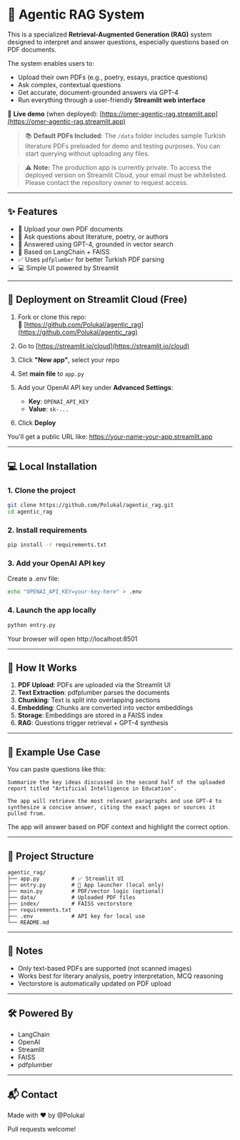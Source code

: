 # 🧠 Agentic RAG System

This is a specialized **Retrieval-Augmented Generation (RAG)** system designed to interpret and answer questions, especially questions based on PDF documents.

The system enables users to:
- Upload their own PDFs (e.g., poetry, essays, practice questions)
- Ask complex, contextual questions
- Get accurate, document-grounded answers via GPT-4
- Run everything through a user-friendly **Streamlit web interface**

🔗 **Live demo** (when deployed): [https://omer-agentic-rag.streamlit.app](https://omer-agentic-rag.streamlit.app)

> 📚 **Default PDFs Included**: The `/data` folder includes sample Turkish literature PDFs preloaded for demo and testing purposes. You can start querying without uploading any files.

> ⚠️ **Note:** The production app is currently private. To access the deployed version on Streamlit Cloud, your email must be whitelisted. Please contact the repository owner to request access.

---

## ✨ Features

- 🧾 Upload your own PDF documents
- 💬 Ask questions about literature, poetry, or authors
- 📘 Answered using GPT-4, grounded in vector search
- 🧠 Based on LangChain + FAISS
- ✅ Uses `pdfplumber` for better Turkish PDF parsing
- 💻 Simple UI powered by Streamlit

---

## 🚀 Deployment on Streamlit Cloud (Free)

1. Fork or clone this repo:  
   📁 [https://github.com/Polukal/agentic_rag](https://github.com/Polukal/agentic_rag)

2. Go to [https://streamlit.io/cloud](https://streamlit.io/cloud)

3. Click **"New app"**, select your repo

4. Set **main file** to `app.py`

5. Add your OpenAI API key under **Advanced Settings**:
   - **Key**: `OPENAI_API_KEY`
   - **Value**: `sk-...`

6. Click **Deploy**

You'll get a public URL like:
https://your-name-your-app.streamlit.app

---

## 💻 Local Installation

### 1. Clone the project

```bash
git clone https://github.com/Polukal/agentic_rag.git
cd agentic_rag
```

### 2. Install requirements

```bash
pip install -r requirements.txt
```

### 3. Add your OpenAI API key

Create a .env file:

```bash
echo "OPENAI_API_KEY=your-key-here" > .env
```

### 4. Launch the app locally

```bash
python entry.py
```

Your browser will open http://localhost:8501

---

## 🧠 How It Works

1. **PDF Upload**: PDFs are uploaded via the Streamlit UI
2. **Text Extraction**: pdfplumber parses the documents
3. **Chunking**: Text is split into overlapping sections
4. **Embedding**: Chunks are converted into vector embeddings
5. **Storage**: Embeddings are stored in a FAISS index
6. **RAG**: Questions trigger retrieval + GPT-4 synthesis

---

## 🧪 Example Use Case

You can paste questions like this:

```
Summarize the key ideas discussed in the second half of the uploaded report titled "Artificial Intelligence in Education".

The app will retrieve the most relevant paragraphs and use GPT-4 to synthesize a concise answer, citing the exact pages or sources it pulled from.
```

The app will answer based on PDF context and highlight the correct option.

---

## 📂 Project Structure

```
agentic_rag/
├── app.py          # ✅ Streamlit UI
├── entry.py        # 🔁 App launcher (local only)
├── main.py         # PDF/vector logic (optional)
├── data/           # Uploaded PDF files
├── index/          # FAISS vectorstore
├── requirements.txt
├── .env            # API key for local use
└── README.md
```

---

## 📌 Notes

- Only text-based PDFs are supported (not scanned images)
- Works best for literary analysis, poetry interpretation, MCQ reasoning
- Vectorstore is automatically updated on PDF upload

---

## 🛠️ Powered By

- LangChain
- OpenAI
- Streamlit
- FAISS
- pdfplumber

---

## 📬 Contact

Made with ❤️ by @Polukal

Pull requests welcome!